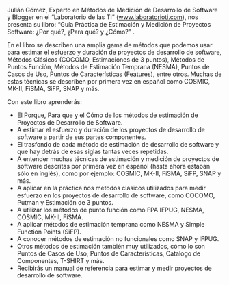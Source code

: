 Julián Gómez, Experto en Métodos de Medición de Desarrollo de Software y Blogger en el “Laboratorio de las TI” (www.laboratorioti.com), nos presenta su libro: “Guía Práctica de Estimación y Medición de Proyectos Software: ¿Por qué?, ¿Para qué? y ¿Cómo?” .

En el libro se describen una amplia gama de métodos que podemos usar para estimar el esfuerzo y duración de proyectos de desarrollo de software, Métodos Clásicos (COCOMO, Estimaciones de 3 puntos), Métodos de Puntos Función, Métodos de Estimación Temprana (NESMA), Puntos de Casos de Uso, Puntos de Características (Features), entre otros. Muchas de estas técnicas se describen por primera vez en español cómo COSMIC, MK-II, FiSMA, SiFP, SNAP y más.

Con este libro aprenderás:

- El Porque, Para que y el Cómo de los métodos de estimación de Proyectos de Desarrollo de Software.
- A estimar el esfuerzo y duración de los proyectos de desarrollo de software a partir de sus partes componentes.
- El trasfondo de cada método de estimación de desarrollo de software y que hay detrás de esas siglas tantas veces repetidas.
- A entender muchas técnicas de estimación y medición de proyectos de software descritas por primera vez en español (hasta ahora estaban sólo en inglés), como por ejemplo: COSMIC, MK-II, FiSMA, SiFP, SNAP y más.
- A aplicar en la práctica ños métodos clásicos utilizados para medir esfuerzo en los proyectos de desarrollo de software, como COCOMO, Putman y Estimación de 3 puntos.
- A utilizar los métodos de punto función como FPA IFPUG, NESMA, COSMIC, MK-II, FiSMA.
- A aplicar métodos de estimación temprana como NESMA y Simple Function Points (SiFP).
- A conocer métodos de estimación no funcionales como SNAP y IFPUG.
- Otros métodos de estimación también muy utilizados, cómo lo son Puntos de Casos de Uso, Puntos de Características, Catalogo de Componentes, T-SHIRT y más.
- Recibirás un manual de referencia para estimar y medir proyectos de desarrollo de software.